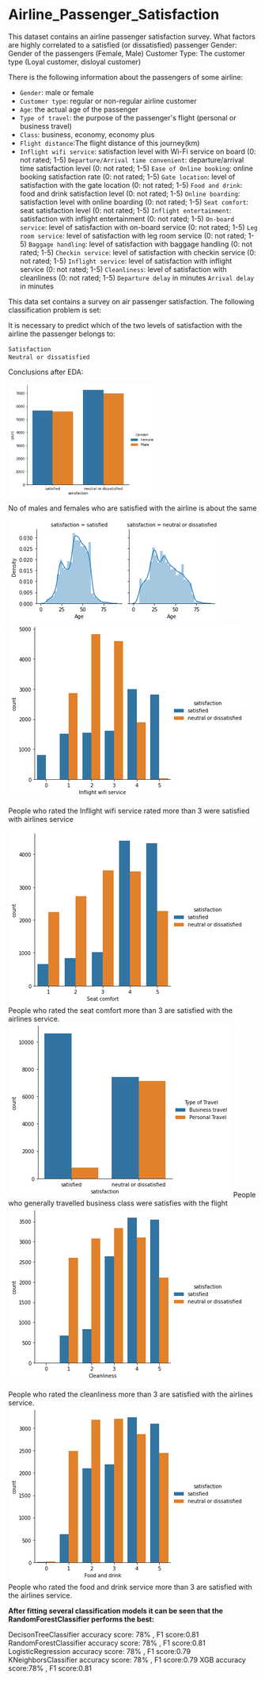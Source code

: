 # Airline_Passenger_Satisfaction
This dataset contains an airline passenger satisfaction survey. What factors are highly correlated to a satisfied (or dissatisfied) passenger
Gender: Gender of the passengers (Female, Male)
Customer Type: The customer type (Loyal customer, disloyal customer)



There is the following information about the passengers of some airline:

- `Gender`: male or female
- `Customer type`: regular or non-regular airline customer
- `Age`: the actual age of the passenger
- `Type of travel`: the purpose of the passenger's flight (personal or business travel)
- `Class`: business, economy, economy plus
- `Flight distance`:The flight distance of this journey(km)
- `Inflight wifi service`: satisfaction level with Wi-Fi service on board (0: not rated; 1-5)
`Departure/Arrival time convenient`: departure/arrival time satisfaction level (0: not rated; 1-5)
`Ease of Online booking`: online booking satisfaction rate (0: not rated; 1-5)
`Gate location`: level of satisfaction with the gate location (0: not rated; 1-5)
`Food and drink`: food and drink satisfaction level (0: not rated; 1-5)
`Online boarding`: satisfaction level with online boarding (0: not rated; 1-5)
`Seat comfort`: seat satisfaction level (0: not rated; 1-5)
`Inflight entertainment`: satisfaction with inflight entertainment (0: not rated; 1-5)
`On-board service`: level of satisfaction with on-board service (0: not rated; 1-5)
`Leg room service`: level of satisfaction with leg room service (0: not rated; 1-5)
`Baggage handling`: level of satisfaction with baggage handling (0: not rated; 1-5)
`Checkin service`: level of satisfaction with checkin service (0: not rated; 1-5)
`Inflight service`: level of satisfaction with inflight service (0: not rated; 1-5)
`Cleanliness`: level of satisfaction with cleanliness (0: not rated; 1-5)
`Departure delay` in minutes
`Arrival delay` in minutes

This data set contains a survey on air passenger satisfaction. The following classification problem is set:

It is necessary to predict which of the two levels of satisfaction with the airline the passenger belongs to:

    Satisfaction
    Neutral or dissatisfied


Conclusions after EDA:

<img src="plots/gender_satisfaction.png" alt="Target Distribution" width="300" height="230" align="middle">

No of males and females who are satisfied with the airline is about the same

<img src="plots/age_satisfaction.png" alt = "Age by Satisfaction">



<img src = "plots/wifi_satisfaction.png">


People who rated the
Inflight wifi service rated more than 3 were satisfied with airlines service

<img src = "plots/seat_comfort_satisfaction.png">
People who rated the seat comfort more than 3 are satisfied with the airlines service.


<img src = "plots/type_travel_satisfaction.png">
People who generally travelled business class were satisfies with the flight

<img src = "plots/cleanliness_satisfaction.png">

People who rated the cleanliness more than 3 are satisfied with the airlines service.
<img src = "plots/food_drink_satisfaction.png">
People who rated the food and drink service more than 3 are satisfied with the airlines service.


<b>After fitting several classification models it can be seen that the RandomForestClassifier performs the best:</b>

DecisonTreeClassifier accuracy score: 78% , F1 score:0.81
RandomForestClassifier accuracy score: 78% , F1 score:0.81
LogisticRegression accuracy score: 78% , F1 score:0.79
KNeighborsClassifier accuracy score: 78% , F1 score:0.79
XGB accuracy score:78% , F1 score:0.81 
